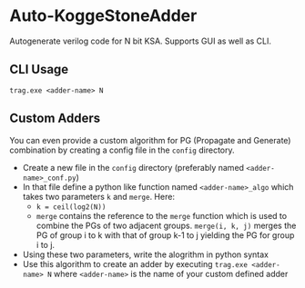 # Auto-KoggeStoneAdder
Autogenerate verilog code for N bit KSA. Supports GUI as well as CLI.

## CLI Usage
`trag.exe <adder-name> N`

## Custom Adders
You can even provide a custom algorithm for PG (Propagate and Generate) combination by creating a config file in the `config` directory.
* Create a new file in the `config` directory (preferably named `<adder-name>_conf.py`)
* In that file define a python like function named `<adder-name>_algo` which takes two parameters `k` and `merge`. Here:
    * `k = ceil(log2(N))` 
    *  `merge` contains the reference to the `merge` function which is used to combine the PGs of two adjacent groups. `merge(i, k, j)` merges the PG of group i to k with that of group k-1 to j yielding the PG for group i to j.
* Using these two parameters, write the alogrithm in python syntax
* Use this algorithm to create an adder by executing `trag.exe <adder-name> N` where `<adder-name>` is the name of your custom defined adder
